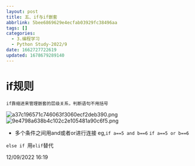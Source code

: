 ```yaml
---
layout: post
title: 五、if与if嵌套
abbrlink: 5bee6869629e4ecfab03929fc38496aa
tags: []
categories:
  - 3.编程学习
  - Python Study-2022/9
date: 1662727722619
updated: 1678679289140
---
```


# if规则

```
if靠缩进来管理嵌套的层级关系，判断语句不用括号
```

![a37c196571c746063f3060ecf2deb390.png](/resources/bd52f99a15754e72b2b375aff39bc1e8.png)
![9e4798a638b4c102c2e105481a90c6f5.png](/resources/72393659cc4f44feaee5476007109968.png)

- 多个条件之间用and或者or进行连接
  eg,`if a==5 and b==6` `if a==5 or b==6`

`else if `用`elif`替代

12/09/2022 16:19
